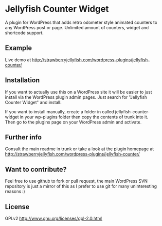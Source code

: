 Jellyfish Counter Widget
========================

A plugin for WordPress that adds retro odometer style animated counters to any WordPress post or page. Unlimited amount of counters, widget and shortcode support.

## Example

Live demo at http://strawberryjellyfish.com/wordpress-plugins/jellyfish-counter/

## Installation

If you want to actually use this on a WordPress site it will be
easier to just install via the WordPress plugin admin pages.
Just search for "Jellyfish Counter Widget" and install.

If you want to install manually, create a folder in called jellyfish-counter-widget in your wp-plugins folder then copy the contents of trunk into it. Then go to the plugins page on your WordPress admin and activate.

## Further info

Consult the main readme in trunk or take a look at the plugin homepage at http://strawberryjellyfish.com/wordpress-plugins/jellyfish-counter/

## Want to contribute?

Feel free to use github to fork or pull request, the main WordPress SVN repository is just a mirror of this as I prefer to use git for many uninteresting reasons :)

## License

GPLv2 http://www.gnu.org/licenses/gpl-2.0.html